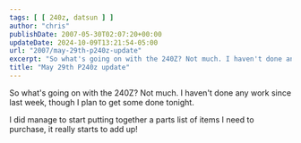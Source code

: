 ```yaml
---
tags: [ [ 240z, datsun ] ]
author: "chris"
publishDate: 2007-05-30T02:07:20+00:00
updateDate: 2024-10-09T13:21:54-05:00
url: "2007/may-29th-p240z-update"
excerpt: "So what's going on with the 240Z? Not much. I haven't done any work since last week, though I plan to get some done tonight."
title: "May 29th P240z update"
---
```


So what's going on with the 240Z? Not much. I haven't done any work since last week, though I plan to get some done tonight.

I did manage to start putting together a parts list of items I need to purchase, it really starts to add up!
